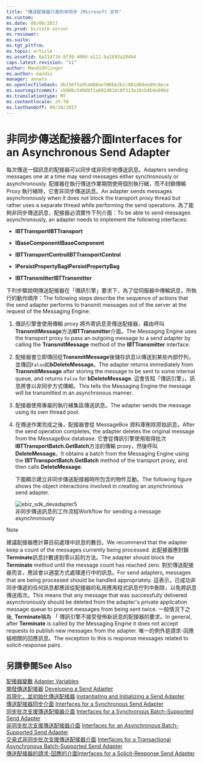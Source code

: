 ```yaml
---
title: "傳送配接器介面的非同步 |Microsoft 文件"
ms.custom: 
ms.date: 06/08/2017
ms.prod: biztalk-server
ms.reviewer: 
ms.suite: 
ms.tgt_pltfrm: 
ms.topic: article
ms.assetid: 6a214716-8f39-400d-a111-ba1b92a284b4
caps.latest.revision: "11"
author: MandiOhlinger
ms.author: mandia
manager: anneta
ms.openlocfilehash: db156f5a95a088ae706bb2b1c801d8dee89cdece
ms.sourcegitcommit: cb908c540d8f1a692d01dc8f313e16cb4b4e696d
ms.translationtype: MT
ms.contentlocale: zh-TW
ms.lasthandoff: 09/20/2017
---
```

# <a name="interfaces-for-an-asynchronous-send-adapter"></a><span data-ttu-id="b74ed-102">非同步傳送配接器介面</span><span class="sxs-lookup"><span data-stu-id="b74ed-102">Interfaces for an Asynchronous Send Adapter</span></span>
<span data-ttu-id="b74ed-103">每次傳送一個訊息的配接器可以同步或非同步地傳送訊息。</span><span class="sxs-lookup"><span data-stu-id="b74ed-103">Adapters sending messages one at a time may send messages either synchronously or asynchronously.</span></span> <span data-ttu-id="b74ed-104">配接器在執行傳送作業期間使用個別執行緒，而不封鎖傳輸 Proxy 執行緒時，它會非同步傳送訊息。</span><span class="sxs-lookup"><span data-stu-id="b74ed-104">An adapter sends messages asynchronously when it does not block the transport proxy thread but rather uses a separate thread while performing the send operations.</span></span> <span data-ttu-id="b74ed-105">為了能夠非同步傳送訊息，配接器必須實作下列介面：</span><span class="sxs-lookup"><span data-stu-id="b74ed-105">To be able to send messages asynchronously, an adapter needs to implement the following interfaces:</span></span>  
  
-   <span data-ttu-id="b74ed-106">**IBTTransport**</span><span class="sxs-lookup"><span data-stu-id="b74ed-106">**IBTTransport**</span></span>  
  
-   <span data-ttu-id="b74ed-107">**IBaseComponent**</span><span class="sxs-lookup"><span data-stu-id="b74ed-107">**IBaseComponent**</span></span>  
  
-   <span data-ttu-id="b74ed-108">**IBTTransportControl**</span><span class="sxs-lookup"><span data-stu-id="b74ed-108">**IBTTransportControl**</span></span>  
  
-   <span data-ttu-id="b74ed-109">**IPersistPropertyBag**</span><span class="sxs-lookup"><span data-stu-id="b74ed-109">**IPersistPropertyBag**</span></span>  
  
-   <span data-ttu-id="b74ed-110">**IBTTransmitter**</span><span class="sxs-lookup"><span data-stu-id="b74ed-110">**IBTTransmitter**</span></span>  
  
 <span data-ttu-id="b74ed-111">下列步驟說明傳送配接器在「傳訊引擎」要求下，為了從伺服器中傳輸訊息，所執行的動作順序：</span><span class="sxs-lookup"><span data-stu-id="b74ed-111">The following steps describe the sequence of actions that the send adapter performs to transmit messages out of the server at the request of the Messaging Engine:</span></span>  
  
1.  <span data-ttu-id="b74ed-112">傳訊引擎會使用傳輸 proxy 將外寄訊息至傳送配接器，藉由呼叫**TransmitMessage**方法**IBTTransmitter**介面。</span><span class="sxs-lookup"><span data-stu-id="b74ed-112">The Messaging Engine uses the transport proxy to pass an outgoing message to a send adapter by calling the **TransmitMessage** method of the **IBTTransmitter** interface.</span></span>  
  
2.  <span data-ttu-id="b74ed-113">配接器會立即傳回從**TransmitMessage**後儲存訊息以傳送到某些內部佇列，並傳回`False`如**bDeleteMessage**。</span><span class="sxs-lookup"><span data-stu-id="b74ed-113">The adapter returns immediately from **TransmitMessage** after storing the message to be sent to some internal queue, and returns `False` for **bDeleteMessage**.</span></span> <span data-ttu-id="b74ed-114">這會告知「傳訊引擎」，訊息將會以非同步方式傳輸。</span><span class="sxs-lookup"><span data-stu-id="b74ed-114">This tells the Messaging Engine the message will be transmitted in an asynchronous manner.</span></span>  
  
3.  <span data-ttu-id="b74ed-115">配接器使用專屬的執行緒集區傳送訊息。</span><span class="sxs-lookup"><span data-stu-id="b74ed-115">The adapter sends the message using its own thread pool.</span></span>  
  
4.  <span data-ttu-id="b74ed-116">在傳送作業完成之後，配接器會從 MessageBox 資料庫刪除原始訊息。</span><span class="sxs-lookup"><span data-stu-id="b74ed-116">After the send operation completes, the adapter deletes the original message from the MessageBox database.</span></span> <span data-ttu-id="b74ed-117">它會從傳訊引擎使用取得批次**IBTTransportBatch.GetBatch**方法的傳輸 proxy，然後呼叫**DeleteMessage**。</span><span class="sxs-lookup"><span data-stu-id="b74ed-117">It obtains a batch from the Messaging Engine using the **IBTTransportBatch.GetBatch** method of the transport proxy, and then calls **DeleteMessage**.</span></span>  
  
     <span data-ttu-id="b74ed-118">下圖顯示建立非同步傳送配接器時所包含的物件互動。</span><span class="sxs-lookup"><span data-stu-id="b74ed-118">The following figure shows the object interactions involved in creating an asynchronous send adapter.</span></span>  
  
     ![](../core/media/ebiz-sdk-devadapter5.gif "ebiz_sdk_devadapter5")  
<span data-ttu-id="b74ed-119">非同步傳送訊息的工作流程</span><span class="sxs-lookup"><span data-stu-id="b74ed-119">Workflow for sending a message asynchronously</span></span>  
  
> [!NOTE]
>  <span data-ttu-id="b74ed-120">建議配接器應計算目前處理中訊息的數目。</span><span class="sxs-lookup"><span data-stu-id="b74ed-120">We recommend that the adapter keep a count of the messages currently being processed.</span></span> <span data-ttu-id="b74ed-121">此配接器應封鎖**Terminate**訊息計數達到零以前的方法。</span><span class="sxs-lookup"><span data-stu-id="b74ed-121">The adapter should block the **Terminate** method until the message count has reached zero.</span></span> <span data-ttu-id="b74ed-122">對於傳送配接器而言，應該會以適當方式處理進行中的訊息。</span><span class="sxs-lookup"><span data-stu-id="b74ed-122">For send adapters, messages that are being processed should be handled appropriately.</span></span> <span data-ttu-id="b74ed-123">這表示，已成功非同步傳遞的任何訊息都應該從配接器的私用應用程式訊息佇列中刪除，以免將訊息傳送兩次。</span><span class="sxs-lookup"><span data-stu-id="b74ed-123">This means that any message that was successfully delivered asynchronously should be deleted from the adapter's private application message queue to prevent messages from being sent twice.</span></span> <span data-ttu-id="b74ed-124">一般情況下之後, **Terminate**稱為 「 傳訊引擎不接受發佈新訊息的配接器的要求。</span><span class="sxs-lookup"><span data-stu-id="b74ed-124">In general, after **Terminate** is called by the Messaging Engine it does not accept requests to publish new messages from the adapter.</span></span> <span data-ttu-id="b74ed-125">唯一的例外是請求-回應組相關的回應訊息。</span><span class="sxs-lookup"><span data-stu-id="b74ed-125">The exception to this is response messages related to solicit-response pairs.</span></span>  
  
## <a name="see-also"></a><span data-ttu-id="b74ed-126">另請參閱</span><span class="sxs-lookup"><span data-stu-id="b74ed-126">See Also</span></span>  
 <span data-ttu-id="b74ed-127">[配接器變數](../core/adapter-variables.md) </span><span class="sxs-lookup"><span data-stu-id="b74ed-127">[Adapter Variables](../core/adapter-variables.md) </span></span>  
 <span data-ttu-id="b74ed-128">[開發傳送配接器](../core/developing-a-send-adapter.md) </span><span class="sxs-lookup"><span data-stu-id="b74ed-128">[Developing a Send Adapter](../core/developing-a-send-adapter.md) </span></span>  
 <span data-ttu-id="b74ed-129">[具現化，並初始化傳送配接器](../core/instantiating-and-initializing-a-send-adapter.md) </span><span class="sxs-lookup"><span data-stu-id="b74ed-129">[Instantiating and Initializing a Send Adapter](../core/instantiating-and-initializing-a-send-adapter.md) </span></span>  
 <span data-ttu-id="b74ed-130">[傳送配接器同步介面](../core/interfaces-for-a-synchronous-send-adapter.md) </span><span class="sxs-lookup"><span data-stu-id="b74ed-130">[Interfaces for a Synchronous Send Adapter](../core/interfaces-for-a-synchronous-send-adapter.md) </span></span>  
 <span data-ttu-id="b74ed-131">[同步批次支援傳送配接器介面](../core/interfaces-for-a-synchronous-batch-supported-send-adapter.md) </span><span class="sxs-lookup"><span data-stu-id="b74ed-131">[Interfaces for a Synchronous Batch-Supported Send Adapter](../core/interfaces-for-a-synchronous-batch-supported-send-adapter.md) </span></span>  
 <span data-ttu-id="b74ed-132">[非同步批次支援傳送配接器介面](../core/interfaces-for-an-asynchronous-batch-supported-send-adapter.md) </span><span class="sxs-lookup"><span data-stu-id="b74ed-132">[Interfaces for an Asynchronous Batch-Supported Send Adapter](../core/interfaces-for-an-asynchronous-batch-supported-send-adapter.md) </span></span>  
 <span data-ttu-id="b74ed-133">[交易式非同步批次支援傳送配接器介面](../core/interfaces-for-a-transactional-asynchronous-batch-supported-send-adapter.md) </span><span class="sxs-lookup"><span data-stu-id="b74ed-133">[Interfaces for a Transactional Asynchronous Batch-Supported Send Adapter](../core/interfaces-for-a-transactional-asynchronous-batch-supported-send-adapter.md) </span></span>  
 [<span data-ttu-id="b74ed-134">傳送配接器的請求-回應的介面</span><span class="sxs-lookup"><span data-stu-id="b74ed-134">Interfaces for a Solicit-Response Send Adapter</span></span>](../core/interfaces-for-a-solicit-response-send-adapter.md)